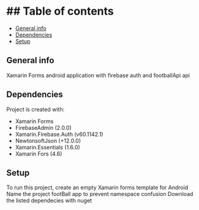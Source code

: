 # ## Table of contents
* [General info](#general-info)
* [Dependencies](#technologies)
* [Setup](#setup)

## General info
Xamarin Forms android application with firebase auth and footballApi api 
	
## Dependencies
Project is created with:
* Xamarin Forms
* FirebaseAdmin (2.0.0)
* Xamarin.Firebase.Auth (v60.1142.1)
* NewtonsoftJson (+12.0.0)
* Xamarin.Essentials (1.6.0)
* Xamarin Fors (4.6)
	
## Setup
To run this project, create an empty Xamarin forms template for Android
Name the project footBall app to prevent namespace confusion
Download the listed dependecies with nuget

